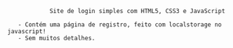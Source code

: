                 Site de login simples com HTML5, CSS3 e JavaScript
        
       - Contém uma página de registro, feito com localstorage no javascript!
       - Sem muitos detalhes.
